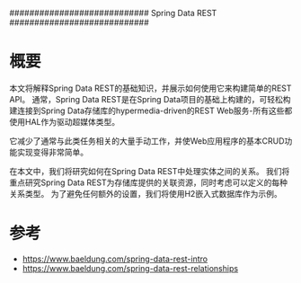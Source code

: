 ############################
Spring Data REST
############################

概要
==============================
本文将解释Spring Data REST的基础知识，并展示如何使用它来构建简单的REST API。
通常，Spring Data REST是在Spring Data项目的基础上构建的，可轻松构建连接到Spring Data存储库的hypermedia-driven的REST Web服务-所有这些都使用HAL作为驱动超媒体类型。

它减少了通常与此类任务相关的大量手动工作，并使Web应用程序的基本CRUD功能实现变得非常简单。

在本文中，我们将研究如何在Spring Data REST中处理实体之间的关系。 我们将重点研究Spring Data REST为存储库提供的关联资源，同时考虑可以定义的每种关系类型。 为了避免任何额外的设置，我们将使用H2嵌入式数据库作为示例。

参考
=======
* https://www.baeldung.com/spring-data-rest-intro
* https://www.baeldung.com/spring-data-rest-relationships
